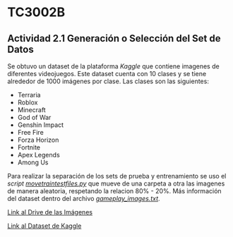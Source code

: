 # TC3002B

## Actividad 2.1 Generación o Selección del Set de Datos
Se obtuvo un dataset de la plataforma _Kaggle_ que contiene imagenes de diferentes videojuegos. Este dataset cuenta con 10 clases y se tiene alrededor de 1000 imágenes por clase.
Las clases son las siguientes:
* Terraria
* Roblox
* Minecraft
* God of War
* Genshin Impact
* Free Fire
* Forza Horizon
* Fortnite
* Apex Legends
* Among Us

Para realizar la separación de los sets de prueba y entrenamiento se uso el _script_ [*movetraintestfiles.py*](https://github.com/AdrenalChip/TC3002B/blob/main/movetraintestfiles.py) que mueve de una carpeta a otra las imagenes de manera aleatoria, respetando la relacion 80% - 20%.
Más información del dataset dentro del archivo [*gameplay_images.txt*](https://github.com/AdrenalChip/TC3002B/blob/main/gameplay_images.txt).   

[Link al Drive de las Imágenes](https://drive.google.com/drive/folders/11SkaT7sGMPT6QlXJ7xYzSnjdPyowvUmV?usp=sharing)

[Link al Dataset de Kaggle](https://www.kaggle.com/datasets/aditmagotra/gameplay-images)
